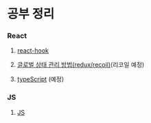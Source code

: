# 공부 정리

### React
1. <a href="https://github.com/namnamu/namnamu/edit/main/document/react-hook.md">react-hook</a>

2. <a href="https://github.com/namnamu/namnamu/edit/main/document/react-recoil.md">글로벌 상태 관리 방법(redux/recoil)</a>(리코일 예정)

3. <a href="https://github.com/namnamu/namnamu/edit/main/document/type-script.md">typeScript</a> (예정)

### JS
1. <a href="https://github.com/namnamu/namnamu/edit/main/document/js.md">JS</a>
